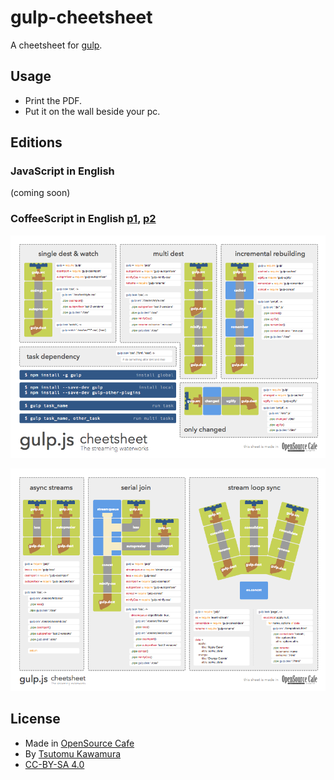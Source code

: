 # gulp-cheetsheet

A cheetsheet for [gulp](https://github.com/gulpjs/gulp).


## Usage

- Print the PDF.
- Put it on the wall beside your pc.


## Editions

### JavaScript in English

(coming soon)

### CoffeeScript in English [p1](dist/en-coffee-p1.pdf), [p2](dist/en-coffee-p2.pdf)

[![en-coffee-p1](images/en-coffee-p1.png)](dist/en-coffee-p1.pdf)

[![en-coffee-p2](images/en-coffee-p2.png)](dist/en-coffee-p2.pdf)


## License

- Made in [OpenSource Cafe](http://www.osscafe.net/en/)
- By [Tsutomu Kawamura](https://github.com/cognitom)
- [CC-BY-SA 4.0](http://creativecommons.org/licenses/by-sa/4.0/)
